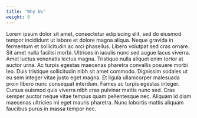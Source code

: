 ```yaml
---
title: 'Why Us'
weight: 0
---
```


Lorem ipsum dolor sit amet, consectetur adipiscing elit, sed do eiusmod tempor incididunt ut labore et dolore magna aliqua. Neque gravida in fermentum et sollicitudin ac orci phasellus. Libero volutpat sed cras ornare. Sit amet nulla facilisi morbi. Ultrices in iaculis nunc sed augue lacus viverra. Amet luctus venenatis lectus magna. Tristique nulla aliquet enim tortor at auctor urna. Ac turpis egestas maecenas pharetra convallis posuere morbi leo. Duis tristique sollicitudin nibh sit amet commodo. Dignissim sodales ut eu sem integer vitae justo eget magna. Et ligula ullamcorper malesuada proin libero nunc consequat interdum. Fames ac turpis egestas integer. Cursus euismod quis viverra nibh cras pulvinar mattis nunc sed. Cras semper auctor neque vitae tempus quam pellentesque nec. Aliquam id diam maecenas ultricies mi eget mauris pharetra. Nunc lobortis mattis aliquam faucibus purus in massa tempor nec.